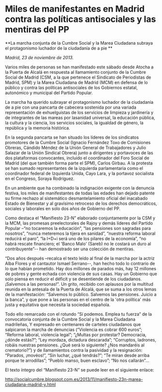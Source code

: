 # Miles de manifestantes en Madrid contra las políticas antisociales y las mentiras del PP

**La marcha conjunta de la Cumbre Social y la Marea Ciudadana subraya el protagonismo luchador de la ciudadanía de a pie **

*Madrid, 23 de noviembre de 2013.*

Varios miles de personas se han manifestado este sábado desde Atocha a la Puerta de Alcalá en respuesta al llamamiento conjunto de la Cumbre Social de Madrid (CSM, a la que pertenece el Sindicato de Periodistas de Madrid, SPM) y la Marea Ciudadana de Madrid (MCM) en defensa de lo público y contra las políticas antisociales de los Gobiernos estatal, autonómico y municipal del Partido Popular.

La marcha ha querido subrayar el protagonismo luchador de la ciudadanía de a pie con una pancarta de cabecera sostenida por una variada representación de exhuelguistas de los servicios de limpieza y jardinería y de integrantes de las mareas por lasanidad universal, la educación pública, la cultura y la ciencia, los servicios sociales, la igualdad de género, la república y la memoria histórica.

En la segunda pancarta se han situado los líderes de los sindicatos promotores de la Cumbre Social (Ignacio Fernández Toxo de Comisiones Obreras, Cándido Méndez de la Unión General de Trabajadores y Julio Salazar de la Unión Sindical Obrera) junto a dirigentes y portavoces de las dos plataformas convocantes, incluido el coordinador del Foro Social de Madrid (del que también forma parte el SPM), Carlos Girbau. A la protesta se han sumado representantes de la izquierda parlamentaria como el coordinador federal de Izquierda Unida, Cayo Lara, y la portavoz socialista en el Congreso, Soraya Rodríguez.

En un ambiente que ha combinado la indignación exigente con la denuncia festiva, los miles de manifestantes de todas las edades han dejado patente su firme rechazo al sistemático desmantelamiento oficial del inacabado Estado de Bienestar y al gravísimo retroceso de los derechos democráticos, sociales y laborales en solo dos años de Gobierno del PP.

Como destaca el “Manifiesto 23-N” elaborado conjuntamente por la CSM y la MCM, las promesas preelectorales de Rajoy y demás líderes del Partido Popular –“no tocaremos la educación”, “las pensiones son sagradas para nosotros”, “nunca meteremos la tijera en sanidad”, “nuestra reforma laboral reducirá el paro”, “la I+D+i será uno de los pilares de la economía”, “no habrá rescate financiero; el 'Banco Malo' (Sareb) no le costará un duro al contribuyente”-- han demostrado ser una colección de mentiras.

“Dos años después –recalca el texto leído al final de la marcha por la actriz Alba Flores y el cantautor Ismael Serrano--, han hecho todo lo contrario de lo que habían prometido. Hay dos millones de parados más, hay 12 millones de pobres y gente echada con violencia de sus casas. Hay un Gobierno que solo piensa en reducir el déficit y se desentiende de los ciudadanos. ¡Salvemos a las personas!". Un grito, recibido con aplausos por la multitud reunida en la antesala de la Puerta de Alcalá, que se suma a los otros lemas de la manifestación: “Salvemos lo público. Salvemos las pensiones. Juicio a la banca”, y que pone a las personas en el centro de la 'otra política' más justa y equitativa que necesita la sociedad española.

Todo ello remarcado con el rotundo “Sí podemos. Emplea tu fuerza” de la convocatoria conjunta de la Cumbre Social y la Marea Ciudadana madrileñas, Y expresado en centenares de carteles ciudadanos que salpicaron la marcha de denuncias (“Violencia es cobrar 600 euros”; “Reforma laboral, violencia legal”; “¿Multas por protestar? Democracia, ¿dónde estás?”; “Ley mordaza, dictadura descarada”; “Corruptos, ladrones, robáis nuestras pensiones. ¿Qué será lo siguiente? ¿Nos mandaréis al crematorio?”) y de llamamientos contra la pasividad y la resignación: “Parados, ¡movéos!”, “Sin luchar, ¿qué tendrás?”; “Te miran desde arriba porque te arrodillas”; “Pueblo manso, buen esclavo”; “No nos callarán”...

El texto íntegro del “Manifiesto 23-N” se puede leer en el siguiente enlace:

http://socialcumbre.blogspot.com.es/2013/11/manifiesto-23n-marea-ciudadana-madrid-y.html
